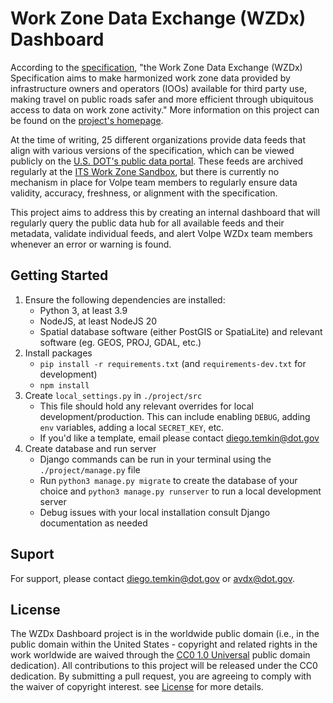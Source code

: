 # Work Zone Data Exchange (WZDx) Dashboard

According to the [specification](https://github.com/usdot-jpo-ode/wzdx), "the Work Zone Data Exchange (WZDx) Specification aims to make harmonized work zone data provided by infrastructure owners and operators (IOOs) available for third party use, making travel on public roads safer and more efficient through ubiquitous access to data on work zone activity." More information on this project can be found on the [project's homepage](https://www.transportation.gov/av/data/wzdx).

At the time of writing, 25 different organizations provide data feeds that align with various versions of the specification, which can be viewed publicly on the [U.S. DOT's public data portal](https://data.transportation.gov/Roadways-and-Bridges/Work-Zone-Data-Exchange-WZDx-Feed-Registry/69qe-yiui/data_preview). These feeds are archived regularly at the [ITS Work Zone Sandbox](https://usdot-its-workzone-publicdata.s3.amazonaws.com/index.html), but there is currently no mechanism in place for Volpe team members to regularly ensure data validity, accuracy, freshness, or alignment with the specification.

This project aims to address this by creating an internal dashboard that will regularly query the public data hub for all available feeds and their metadata, validate individual feeds, and alert Volpe WZDx team members whenever an error or warning is found.

## Getting Started
1. Ensure the following dependencies are installed:
    - Python 3, at least 3.9
    - NodeJS, at least NodeJS 20
    - Spatial database software (either PostGIS or SpatiaLite) and relevant software (eg. GEOS, PROJ, GDAL, etc.)
2. Install packages
    - `pip install -r requirements.txt` (and `requirements-dev.txt` for development)
    - `npm install`
3. Create `local_settings.py` in `./project/src`
    - This file should hold any relevant overrides for local development/production. This can include enabling `DEBUG`, adding `env` variables, adding a local `SECRET_KEY`, etc.
    - If you'd like a template, email please contact [diego.temkin@dot.gov](mailto:diego.temkin@dot.gov)
4. Create database and run server
    - Django commands can be run in your terminal using the `./project/manage.py` file
    - Run `python3 manage.py migrate` to create the database of your choice and `python3 manage.py runserver` to run a local development server
    - Debug issues with your local installation consult Django documentation as needed


## Suport
For support, please contact [diego.temkin@dot.gov](mailto:diego.temkin@dot.gov) or [avdx@dot.gov](mailto:avdx@dot.gov).

## License
The WZDx Dashboard project is in the worldwide public domain (i.e., in the public domain within the United States - copyright and related rights in the work worldwide are waived through the [CC0 1.0 Universal](https://creativecommons.org/share-your-work/public-domain/cc0/) public domain dedication). All contributions to this project will be released under the CC0 dedication. By submitting a pull request, you are agreeing to comply with the waiver of copyright interest. see [License](./LICENSE) for more details.
